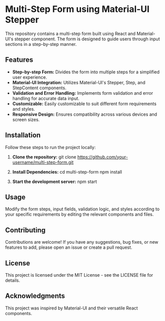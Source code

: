 # Multi-Step Form using Material-UI Stepper

This repository contains a multi-step form built using React and Material-UI's stepper component. The form is designed to guide users through input sections in a step-by-step manner.

## Features
- **Step-by-step Form:** Divides the form into multiple steps for a simplified user experience.
- **Material-UI Integration:** Utilizes Material-UI's Stepper, Step, and StepContent components.
- **Validation and Error Handling:** Implements form validation and error handling for accurate data input.
- **Customizable:** Easily customizable to suit different form requirements and styles.
- **Responsive Design:** Ensures compatibility across various devices and screen sizes.

## Installation
Follow these steps to run the project locally:

1. **Clone the repository:**
   git clone https://github.com/your-username/multi-step-form.git

2. **Install Dependencies:**
    cd multi-step-form
    npm install

3. **Start the development server:**
    npm start

## Usage

Modify the form steps, input fields, validation logic, and styles according to your specific requirements by editing the relevant components and files.

## Contributing

Contributions are welcome! If you have any suggestions, bug fixes, or new features to add, please open an issue or create a pull request.

## License
This project is licensed under the MIT License - see the LICENSE file for details.

## Acknowledgments

This project was inspired by Material-UI and their versatile React components.
